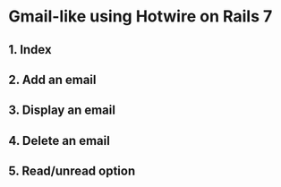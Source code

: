 # Gmail-like using Hotwire on Rails 7

## 1. Index

## 2. Add an email

## 3. Display an email

## 4. Delete an email

## 5. Read/unread option

